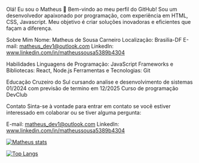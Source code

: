 Olá! Eu sou o Matheus 👋
Bem-vindo ao meu perfil do GitHub! Sou um desenvolvedor apaixonado por programação, com experiência em HTML, CSS, Javascript. Meu objetivo é criar soluções inovadoras e eficientes que façam a diferença.

Sobre Mim
Nome: Matheus de Sousa Carneiro
Localização: Brasilia-DF
E-mail: matheus_dev1@outlook.com
LinkedIn: www.linkedin.com/in/matheussousa5389b4304

Habilidades
Linguagens de Programação: JavaScript
Frameworks e Bibliotecas: React, Node.js
Ferramentas e Tecnologias: Git

Educação
Cruzeiro do Sul cursando analise e desenvolvimento de sistemas
01/2024 com previsão de termino em 12/2025
Curso de programação DevClub

Contato
Sinta-se à vontade para entrar em contato se você estiver interessado em colaborar ou se tiver alguma pergunta:

E-mail: matheus_dev1@outlook.com
LinkedIn: www.linkedin.com/in/matheussousa5389b4304

[![Matheus stats](https://github-readme-stats.vercel.app/api?username=Matheus616)](https://github.com/anuraghazra/github-readme-stats)

[![Top Langs](https://github-readme-stats.vercel.app/api/top-langs/?username=Matheus616)](https://github.com/anuraghazra/github-readme-stats)
